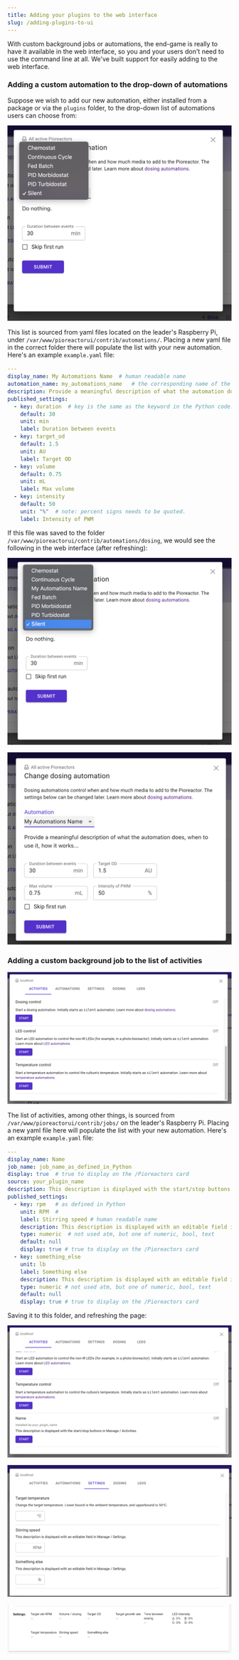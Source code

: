 ```yaml
---
title: Adding your plugins to the web interface
slug: /adding-plugins-to-ui
---
```


With custom background jobs or automations, the end-game is really to have it available in the web interface, so you and your users don't need to use the command line at all. We've built support for easily adding to the web interface.

### Adding a custom automation to the drop-down of automations

Suppose we wish to add our new automation, either installed from a package or via the `plugins` folder, to the drop-down list of automations users can choose from:

![](/img/developer-guide/dropdown_automations.png)

This list is sourced from yaml files located on the leader's Raspberry Pi, under `/var/www/pioreactorui/contrib/automations/`. Placing a new yaml file in the correct folder there will populate the list with your new automation. Here's an example `example.yaml` file:

```yaml
---
display_name: My Automations Name  # human readable name
automation_name: my_automations_name   # the corresponding name of the automation from the Python code.
description: Provide a meaningful description of what the automation does, when to use it, how it works...
published_settings:
  - key: duration  # key is the same as the keyword in the Python code.
    default: 30
    unit: min
    label: Duration between events
  - key: target_od
    default: 1.5
    unit: AU
    label: Target OD
  - key: volume
    default: 0.75
    unit: mL
    label: Max volume
  - key: intensity
    default: 50
    unit: "%"  # note: percent signs needs to be quoted.
    label: Intensity of PWM
```

If this file was saved to the folder `/var/www/pioreactorui/contrib/automations/dosing`, we would see the following in the web interface (after refreshing):

![](/img/developer-guide/dropdown_automations_with_example.png)

![](/img/developer-guide/automations_example.png)


### Adding a custom background job to the list of activities

![](/img/developer-guide/activities.png)


The list of activities, among other things, is sourced from  `/var/www/pioreactorui/contrib/jobs/` on the leader's Raspberry Pi. Placing a new yaml file here will populate the list with your new automation. Here's an example `example.yaml` file:

```yaml
---
display_name: Name
job_name: job_name_as_defined_in_Python
display: true  # true to display on the /Pioreactors card
source: your_plugin_name
description: This description is displayed with the start/stop buttons in Manage / Activities.
published_settings:
  - key: rpm   # as defined in Python
    unit: RPM  #
    label: Stirring speed # human readable name
    description: This description is displayed with an editable field in Manage / Settings.
    type: numeric  # not used atm, but one of numeric, bool, text
    default: null
    display: true # true to display on the /Pioreactors card
  - key: something_else
    unit: lb
    label: Something else
    description: This description is displayed with an editable field in Manage / Settings.
    type: numeric # not used atm, but one of numeric, bool, text
    default: null
    display: true # true to display on the /Pioreactors card
```

Saving it to this folder, and refreshing the page:

![](/img/developer-guide/activities_with_example.png)

![](/img/developer-guide/settings_with_example.png)

![](/img/developer-guide/card_with_example.png)


